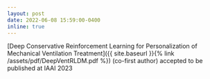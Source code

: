 ```yaml
---
layout: post
date: 2022-06-08 15:59:00-0400
inline: true
---
```


[Deep Conservative Reinforcement Learning for Personalization of Mechanical Ventilation Treatment]({{ site.baseurl }}{% link /assets/pdf/DeepVentRLDM.pdf %}) (co-first author) accepted to be published at IAAI 2023
